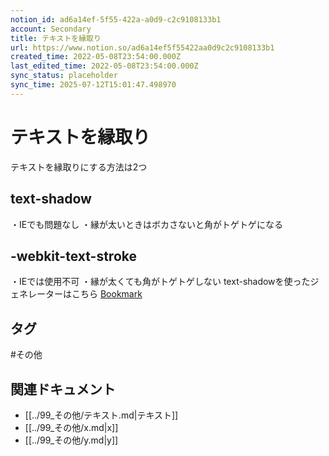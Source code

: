 ```yaml
---
notion_id: ad6a14ef-5f55-422a-a0d9-c2c9108133b1
account: Secondary
title: テキストを縁取り
url: https://www.notion.so/ad6a14ef5f55422aa0d9c2c9108133b1
created_time: 2022-05-08T23:54:00.000Z
last_edited_time: 2022-05-08T23:54:00.000Z
sync_status: placeholder
sync_time: 2025-07-12T15:01:47.498970
---
```

# テキストを縁取り

テキストを縁取りにする方法は2つ
## **text-shadow**
・IEでも問題なし
・縁が太いときはボカさないと角がトゲトゲになる
## **-webkit-text-stroke**
・IEでは使用不可
・縁が太くても角がトゲトゲしない
text-shadowを使ったジェネレーターはこちら
[Bookmark](https://webparts.cman.jp/string/outline/)

## タグ

#その他 

## 関連ドキュメント

- [[../99_その他/テキスト.md|テキスト]]
- [[../99_その他/x.md|x]]
- [[../99_その他/y.md|y]]
